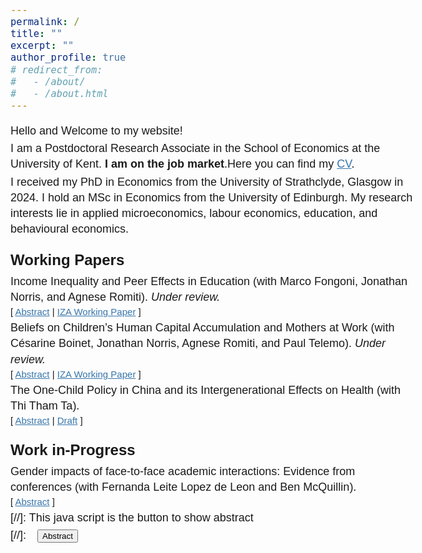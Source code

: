 ```yaml
---
permalink: /
title: ""
excerpt: ""
author_profile: true
# redirect_from: 
#   - /about/
#   - /about.html
---
```


<!-- Google tag (gtag.js) -->
<script async src="https://www.googletagmanager.com/gtag/js?id=G-HN291NHBM8"></script>
<script>
  window.dataLayer = window.dataLayer || [];
  function gtag(){dataLayer.push(arguments);}
  gtag('js', new Date());

  gtag('config', 'G-HN291NHBM8');
</script>

<!-- change link color -->
 <!-- #3776ab # 0072b1 -->
<!-- <a href="https://jonathan-norris.github.io/" style="color: #3776ab; text-decoration: underline;text-decoration-style: solid;">Dr Jonathan Norris</a> and <a href="https://sites.google.com/view/agneseromiti/home" style="color: #3776ab; text-decoration: underline;text-decoration-style: solid;">Dr Agnese Romiti</a>. -->

Hello and Welcome to my website!

I am a Postdoctoral Research Associate in the School of Economics at the University of Kent. **I am on the job market**.Here you can find my [CV](/assets/files/ZhanShi_CV.pdf). 

I received my PhD in Economics from the University of Strathclyde, Glasgow in 2024. I hold an MSc in Economics from the University of Edinburgh. My research interests lie in applied microeconomics, labour economics, education, and behavioural economics. 

<!-- I am a PhD student in Economics at the University of Strathclyde starting in Oct 2021. I am under the supervision of [Dr. Jonathan Norris](https://jonathan-norris.github.io/) and [Dr. Agnese Romiti](https://sites.google.com/view/agneseromiti/home). -->

<!-- I received my PhD in Economics from the University of Strathclyde, Glasgow in 2024. I hold an MSc in Economics from the University of Edinburgh. -->
<!-- and a Bachelor of Economics in International Economics and Trade from Shanghai International Studies University, China.  -->



<!-- Google Tag Manager (noscript) -->
<noscript><iframe src="https://www.googletagmanager.com/ns.html?id=GTM-PNS829G"
height="0" width="0" style="display:none;visibility:hidden"></iframe></noscript>
<!-- End Google Tag Manager (noscript) -->

## Working Papers 
<!-- - - - -->

Income Inequality and Peer Effects in Education (with <a href="https://sites.google.com/site/marcofongoni/home" class="no-underline">Marco Fongoni</a>, <a href="https://jonathan-norris.github.io/" class="no-underline">Jonathan Norris</a>, and <a href="https://sites.google.com/view/agneseromiti/home" class="no-underline">Agnese Romiti</a>). *Under review.*<br/>
<small>[ <a href="#/" onclick="visib('peer-inequality')">Abstract</a> | [IZA Working Paper][peer-inequality-wp] ] </small>

<div id="peer-inequality" style="display: none; text-align: justify; line-height: 1.2" ><small>
We study the long-run effects of income inequality within peer compositions. An increase in the share of low-income peers within school-cohorts improves the educational outcomes of low-income students and negatively affects high-income students. We show this pattern is not likely explained by commonly observed mechanisms. We then propose a model based on reference-dependent preferences and social comparison that rationalizes our findings, highlighting the role of frustration or motivation depending on students' relative income. We also provide evidence consistent with this mechanism. Finally, we show that better connections in school can help to avoid such unintended consequences of income inequality.
</small><br><br/></div>

[peer-inequality-wp]:https://www.iza.org/publications/dp/15785/reference-dependent-aspirations-and-peer-effects-in-education


Beliefs on Children’s Human Capital Accumulation and Mothers at Work (with <a href="https://cesarine-boinet.github.io/" class="no-underline">Césarine Boinet</a>, <a href="https://jonathan-norris.github.io/" class="no-underline">Jonathan Norris</a>, <a href="https://sites.google.com/view/agneseromiti/home" class="no-underline">Agnese Romiti</a>, and <a href="https://sites.google.com/view/paultelemo/home" class="no-underline">Paul Telemo</a>). *Under review.* <br/>
<small>[ <a href="#/" onclick="visib('beliefs')">Abstract</a> | [IZA Working Paper][beliefs-wp]  ] </small>

<div id="beliefs" style="display: none; text-align: justify; line-height: 1.2" ><small>
Mothers may face pressure to sort out of the labor market from perceptions that women have an absolute advantage in child-rearing even when their earnings potential equals that of men. Guided by a simple model, we use a survey experiment where we equalize earnings potential across gender and show that women are perceived to hold an absolute advantage in child-rearing. We then experimentally test mechanisms that may underlie these beliefs, finding that mothers are expected to spend more time on skill investments with their children than are men who have equivalent time available. Finally, we conduct an experiment providing factual information on the performance of children when mothers work full-time, showing that beliefs update toward accurate perceptions and a reduction in the expected harm to the child. Our results suggest beliefs on absolute advantage matter for the efficacy of policies aimed at closing the gender pay gap and a role for policy to target channels where individual’s may be misinformed on children’s outcomes when mothers maintain careers.
</small><br><br/></div>

[beliefs-wp]: https://docs.iza.org/dp17574.pdf


The One-Child Policy in China and its Intergenerational Effects on Health (with Thi Tham Ta).<br/>
<small>[ <a href="#/" onclick="visib('ocp')">Abstract</a> | [Draft](/assets/files/ZhanShi_JMP_Jan2025.pdf) ] </small>

<div id="ocp" style="display: none; text-align: justify; line-height: 1.2" ><small>
We study the spillover effects of China's one-child policy on the health outcomes of subsequent generations. Despite extensive research on the effects of family size on education, few studies have examined the policy's effects on health, especially across generations. Focusing on urban Han Chinese from the China Family Panel Studies data, we use a reduced form regression discontinuity design (RDD) to isolate the local average treatment effect of the policy. The results indicate that children of policy-affected parents show significant improvements in physical and mental health, which can be attributed to increased parental investment and care and improved parental health outcomes. Our findings contribute to the literature on the intergenerational transmission of health and quantity-quality trade-offs, and highlight how family planning policies can have lasting health effects across generations. 
</small><br><br/></div>

## Work in-Progress 
<!-- - - - -->

Gender impacts of face-to-face academic interactions: Evidence from conferences (with <a href="https://sites.google.com/site/fernandalldeleon/" class="no-underline">Fernanda Leite Lopez de Leon</a> and <a href="https://research-portal.uea.ac.uk/en/persons/ben-mcquillin/" class="no-underline">Ben McQuillin</a>).<br/>
<small>[ <a href="#/" onclick="visib('gender_conf')">Abstract</a> ] </small>

<div id="gender_conf" style="display: none; text-align: justify; line-height: 1.2" ><small>
This paper investigates the role of face-to-face and social interactions in academic settings in contributing to (or mitigating) gender differences in academic productivity. Our focus is on academic conferences: a setting that represents a specific opportunity for academics to meet in person. In exploiting a “natural experiment” - the last-minute cancellation of a very large conference - we have showed distinct conference benefits in terms of developing and advertising papers presented, and in authors’ forming new collaborations. This paper provides evidence that conference benefits are shaped by gender dynamics. Men are more likely to form academic collaborations and receive citations. Moreover, the gender of the discussant plays a crucial role in determining an article’s citation impact four years after the conference. Our findings suggest that both male and female presenters benefit more when paired with discussants of the same gender. We also explore the mechanisms driving these gendered effects.
</small><br><br/></div>


<!-- \
&nbsp;
\
&nbsp; -->

<style>
  .container {
    width: 100%;
    max-width: 100%; /* Adjust this value to make the page wider */
    margin: 0 auto; /* Center the container */
    padding: 0 10px; /* Optional: Add some padding */
  }

  body {
    font-family: Arial, sans-serif;
    font-size: 13.5pt;
    line-height: 1.4;
  }
  /* Headers */
  h1, h2, h3, h4, h5, h6 {
    font-size: 18pt;
    margin-top: 20px; /* Control spacing before headings */
    margin-bottom: 5px; /* Control spacing after headings */
  }
  /* Link styles */
  a {
    color: #3776ab; /* Change this to your desired color */
  }
  a.no-underline {
    text-decoration: none; /* Remove underline */
    color: inherit; /* Remove color highlight */
  }
  a:hover {
    color: #3776ab; /* Change this to your desired hover color */
  }
  p {
    margin: 0; /* Adjust the bottom margin to reduce spacing */
    padding: 0; /* Remove padding if any */
    margin-bottom: 3px; /* Adjust the bottom margin to reduce spacing between paragraphs */
  }
  p:first-of-type {
    margin-top: 0; /* Remove top margin */
  }
  .reduce-space {
    margin-bottom: 0; /* Remove bottom margin */
  }
</style>


[//]: This java script is the button to show abstract
<script>
 function visib(id) {
  var x = document.getElementById(id);
  if (x.style.display === "block") {
    x.style.display = "none";
  } else {
    x.style.display = "block";
  }
}
</script>

[//]:&emsp;<button onclick="visib('polariz')" class="btn btn--inverse btn--small">Abstract</button>



